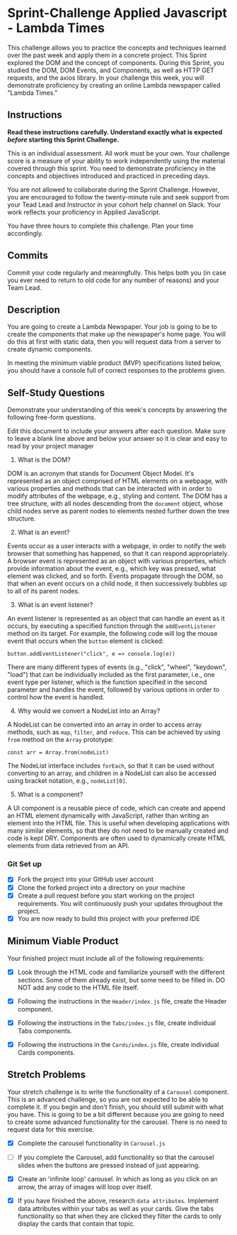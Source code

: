 # Sprint-Challenge Applied Javascript - Lambda Times

This challenge allows you to practice the concepts and techniques learned over the past week and apply them in a concrete project. This Sprint explored the DOM and the concept of components. During this Sprint, you studied the DOM, DOM Events, and Components, as well as HTTP GET requests, and the axios library. In your challenge this week, you will demonstrate proficiency by creating an online Lambda newspaper called "Lambda Times."

## Instructions

**Read these instructions carefully. Understand exactly what is expected _before_ starting this Sprint Challenge.**

This is an individual assessment. All work must be your own. Your challenge score is a measure of your ability to work independently using the material covered through this sprint. You need to demonstrate proficiency in the concepts and objectives introduced and practiced in preceding days.

You are not allowed to collaborate during the Sprint Challenge. However, you are encouraged to follow the twenty-minute rule and seek support from your Tead Lead and Instructor in your cohort help channel on Slack. Your work reflects your proficiency in Applied JavaScript.

You have three hours to complete this challenge. Plan your time accordingly.

## Commits

Commit your code regularly and meaningfully. This helps both you (in case you ever need to return to old code for any number of reasons) and your Team Lead.

## Description

You are going to create a Lambda Newspaper. Your job is going to be to create the components that make up the newspaper's home page. You will do this at first with static data, then you will request data from a server to create dynamic components.

In meeting the minimum viable product (MVP) specifications listed below, you should have a console full of correct responses to the problems given.

## Self-Study Questions

Demonstrate your understanding of this week's concepts by answering the following free-form questions.

Edit this document to include your answers after each question. Make sure to leave a blank line above and below your answer so it is clear and easy to read by your project manager

1. What is the DOM?

DOM is an acronym that stands for Document Object Model. It's represented as an object comprised of HTML elements on a webpage, with various properties and methods that can be interacted with in order to modify attributes of the webpage, e.g., styling and content. The DOM has a tree structure, with all nodes descending from the `document` object, whose child nodes serve as parent nodes to elements nested further down the tree structure.

2. What is an event?

Events occur as a user interacts with a webpage, in order to notify the web browser that something has happened, so that it can respond appropriately. A browser event is represented as an object with various properties, which provide information about the event, e.g., which key was pressed, what element was clicked, and so forth. Events propagate through the DOM, so that when an event occurs on a child node, it then successively bubbles up to all of its parent nodes.

3. What is an event listener?

An event listener is represented as an object that can handle an event as it occurs, by executing a specified function through the `addEventListener` method on its target. For example, the following code will log the mouse event that occurs when the `button` element is clicked:
```
button.addEventListener("click", e => console.log(e))
```
There are many different types of events (e.g., "click", "wheel", "keydown", "load") that can be individually included as the first parameter, i.e., one event type per listener, which is the function specified in the second parameter and handles the event, followed by various options in order to control how the event is handled.

4. Why would we convert a NodeList into an Array?

A NodeList can be converted into an array in order to access array methods, such as `map`, `filter`, and `reduce`. This can be achieved by using `from` method on the `Array` prototype:
```
const arr = Array.from(nodeList)
```
The NodeList interface includes `forEach`, so that it can be used without converting to an array, and children in a NodeList can also be accessed using bracket notation, e.g., `nodeList[0]`.

5. What is a component?

A UI component is a reusable piece of code, which can create and append an HTML element dynamically with JavaScript, rather than writing an element into the HTML file. This is useful when developing applications with many similar elements, so that they do not need to be manually created and code is kept DRY. Components are often used to dynamically create HTML elements from data retrieved from an API.

### Git Set up

* [x] Fork the project into your GitHub user account
* [x] Clone the forked project into a directory on your machine
* [x] Create a pull request before you start working on the project requirements.  You will continuously push your updates throughout the project.
* [x] You are now ready to build this project with your preferred IDE

## Minimum Viable Product

Your finished project must include all of the following requirements:

* [x] Look through the HTML code and familiarize yourself with the different sections. Some of them already exist, but some need to be filled in. DO NOT add any code to the HTML file itself.

* [x] Following the instructions in the `Header/index.js` file, create the Header component. 

* [x] Following the instructions in the `Tabs/index.js` file, create individual Tabs components.

* [x] Following the instructions in the `Cards/index.js` file, create individual Cards components.

## Stretch Problems

Your stretch challenge is to write the functionality of a `Carousel` component. This is an advanced challenge, so you are not expected to be able to complete it. If you begin and don't finish, you should still submit with what you have. This is going to be a bit different because you are going to need to create some advanced functionality for the carousel. There is no need to request data for this exercise.

* [x] Complete the carousel functionality in `Carousel.js`

* [ ] If you complete the Carousel, add functionality so that the carousel slides when the buttons are pressed instead of just appearing.

* [x] Create an 'infinite loop' carousel. In which as long as you click on an arrow, the array of images will loop over itself.

* [x] If you have finished the above, research `data attributes`. Implement data attributes within your tabs as well as your cards. Give the tabs functionality so that when they are clicked they filter the cards to only display the cards that contain that topic.

